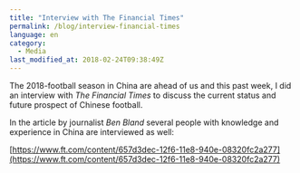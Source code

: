 ```yaml
---
title: "Interview with The Financial Times"
permalink: /blog/interview-financial-times
language: en
category:
  - Media
last_modified_at: 2018-02-24T09:38:49Z
---
```


The 2018-football season in China are ahead of us and this past week, I did an interview with _The Financial Times_ to discuss the current status and future prospect of Chinese football.

In the article by journalist _Ben Bland_ several people with knowledge and experience in China are interviewed as well:

[https://www.ft.com/content/657d3dec-12f6-11e8-940e-08320fc2a277](https://www.ft.com/content/657d3dec-12f6-11e8-940e-08320fc2a277)
